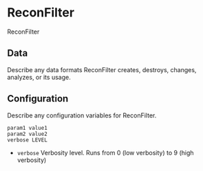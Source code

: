 # ReconFilter

ReconFilter

## Data

Describe any data formats ReconFilter creates, destroys, changes, analyzes, or its usage.




## Configuration

Describe any configuration variables for ReconFilter.

```
param1 value1
param2 value2
verbose LEVEL
```
* `verbose` Verbosity level. Runs from 0 (low verbosity) to 9 (high verbosity)